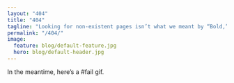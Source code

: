 ```yaml
---
layout: "404"
title: "404"
tagline: "Looking for non-existent pages isn’t what we meant by “Bold,” but nice try."
permalink: "/404/"
image:
  feature: blog/default-feature.jpg
  hero: blog/default-header.jpg
---
```

In the meantime, here’s a #fail gif.
